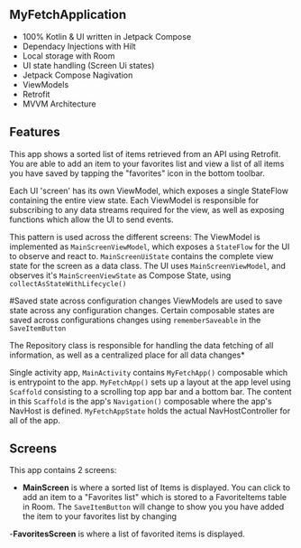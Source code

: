 ## MyFetchApplication

- 100% Kotlin & UI written in Jetpack Compose 
- Dependacy Injections with Hilt 
- Local storage with Room
- UI state handling (Screen Ui states)
- Jetpack Compose Nagivation
- ViewModels
- Retrofit
- MVVM Architecture

## Features
This app shows a sorted list of items retrieved from an API using Retrofit. You are able to add an item to your favorites list and view a list of all items you have saved by tapping the "favorites" icon in the bottom toolbar.

Each UI 'screen' has its own ViewModel, which exposes a single StateFlow containing the entire view state. 
Each ViewModel is responsible for subscribing to any data streams required for the view, as well as exposing functions which allow the UI to send events.

This pattern is used across the different screens: The ViewModel is implemented as `MainScreenViewModel`, which exposes a `StateFlow` for the UI to observe and react to. `MainScreenUiState` contains the complete view state for the screen as a data class. 
The UI uses `MainScreenViewModel`, and observes it's `MainScreenViewState` as Compose State, using `collectAsStateWithLifecycle()`

#Saved state across configuration changes
ViewModels are used to save state across any configuration changes.
Certain composable states are saved across configurations changes using `rememberSaveable` in the `SaveItemButton`


The Repository class is responsible for handling the data fetching of all information, as well as a centralized place for all data changes*

Single activity app, `MainActivity` contains `MyFetchApp()` composable which is entrypoint to the app. 
`MyFetchApp()` sets up a layout at the app level using  `Scaffold` consisting to a scrolling top app bar and a bottom bar. The content in this `Scaffold`
is the app's `Navigation()` composable where the app's NavHost is defined. `MyFetchAppState` holds the actual NavHostController for all of the app.





## Screens
This app contains 2 screens:
- __MainScreen__ is where a sorted list of Items is displayed. You can click to add an item to a "Favorites list" which is stored to a FavoriteItems table in Room. The `SaveItemButton` will change to show you you have added the item to your favorites list by changing 

-__FavoritesScreen__ is where a list of favorited items is displayed. 






